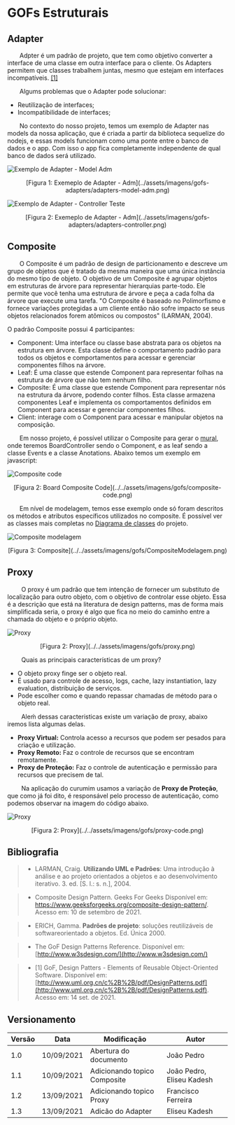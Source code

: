 # GOFs Estruturais

## Adapter

&emsp;&emsp;Adpter é um padrão de projeto, que tem como objetivo converter a interface de uma classe em outra interface para o cliente. Os Adapters permitem que classes trabalhem juntas, mesmo que estejam em interfaces incompatíveis. [[1]](#bibliografia)

&emsp;&emsp;Algums problemas que o Adapter pode solucionar:


- Reutilização de interfaces;
- Incompatibilidade de interfaces;
  
&emsp;&emsp;No contexto do nosso projeto, temos um exemplo de Adapter nas models da nossa aplicação, que é criada a partir da biblioteca sequelize do nodejs, e essas models funcionam como uma ponte entre o banco de dados e o app. Com isso o app fica completamente independente de qual banco de dados será utilizado.


![Exemplo de Adapter - Model Adm](../assets/imagens/gofs-adapters/adapters-model-adm.png)
<center>[Figura 1: Exemeplo de Adapter - Adm](../assets/imagens/gofs-adapters/adapters-model-adm.png)</center>

![Exemplo de Adapter - Controller Teste](../assets/imagens/gofs-adapters/adapters-controller.png)
<center>[Figura 2: Exemeplo de Adapter - Adm](../assets/imagens/gofs-adapters/adapters-controller.png)</center>

## Composite

&emsp;&emsp;O Composite é um padrão de design de particionamento e descreve um grupo de objetos que é tratado da mesma maneira que uma única instância do mesmo tipo de objeto. O objetivo de um Composite é agrupar objetos em estruturas de árvore para representar hierarquias parte-todo. Ele permite que você tenha uma estrutura de árvore e peça a cada folha da árvore que execute uma tarefa. "O Composite é baseado no Polimorfismo e fornece variações protegidas a um cliente então não sofre impacto se seus objetos relacionados forem atômicos ou compostos" (LARMAN, 2004). 

O padrão Composite possui 4 participantes:

- Component: Uma interface ou classe base abstrata para os objetos na estrutura em árvore. Esta classe define o comportamento padrão para todos os objetos e comportamentos para acessar e gerenciar componentes filhos na árvore.
- Leaf: É uma classe que estende Component para representar folhas na estrutura de árvore que não tem nenhum filho.
- Composite: É uma classe que estende Component para representar nós na estrutura da árvore, podendo conter filhos. Esta classe armazena componentes Leaf e implementa os comportamentos definidos em Component para acessar e gerenciar componentes filhos.
- Client: interage com o Component para acessar e manipular objetos na composição.

&emsp;&emsp;Em nosso projeto, é possível utilizar o Composite para gerar o [mural](../../../base/requisitos/modelagem/lexicos/#lexico-mural), onde teremos BoardController sendo o Component, e as leaf sendo a classe Events e a classe Anotations. Abaixo temos um exemplo em javascript:

![Composite code](../../assets/imagens/gofs/composite-code.png)

<center>[Figura 2: Board Composite Code](../../assets/imagens/gofs/composite-code.png)</center>

&emsp;&emsp;Em nível de modelagem, temos esse exemplo onde só foram descritos os métodos e atributos específicos utilizados no composite. É possível ver as classes mais completas no [Diagrama de classes](../modelagem/modelagem-estatica/diagrama-de-classes.md) do projeto.

![Composite modelagem](../../assets/imagens/gofs/CompositeModelagem.png)

<center>[Figura 3: Composite](../../assets/imagens/gofs/CompositeModelagem.png)</center>

## Proxy
&emsp;&emsp; O proxy é um padrão que tem intenção de fornecer um substituto de localização para outro objeto, com o objetivo de controlar esse objeto. Essa é a descrição que está na literatura de design patterns, mas de forma mais simplificada seria, o proxy é algo que fica no meio do caminho entre a chamada do objeto e o próprio objeto.

![Proxy](../../assets/imagens/gofs/proxy.png)

<center>[Figura 2: Proxy](../../assets/imagens/gofs/proxy.png)</center>


&emsp;&emsp; Quais as principais características  de um proxy? 

* O objeto proxy finge ser o objeto real.
* É usado para controle de acesso, logs, cache, lazy instantiation, lazy evaluation, distribuição de serviços.
* Pode escolher como e quando repassar chamadas de método para o objeto real.



&emsp;&emsp; Aleḿ dessas caracteristicas existe um variação de proxy, abaixo iremos lista algumas delas.
 
* **Proxy Virtual:** Controla acesso a recursos que podem ser pesados para criação e utilização.
* **Proxy Remoto:** Faz o controle de recursos que se encontram remotamente.
* **Proxy de Proteção:** Faz o controle de autenticação  e permissão para recursos que precisem de tal.
 
&emsp;&emsp; Na aplicação do curumim usamos a variação de **Proxy de Proteção**, que como já foi dito, é responsável pelo processo de autenticação, como podemos observar na imagem do código abaixo.

![Proxy](../../assets/imagens/gofs/proxy-code.png)

<center>[Figura 2: Proxy](../../assets/imagens/gofs/proxy-code.png)</center>

## Bibliografia

> - LARMAN, Craig. <b>Utilizando UML e Padrões</b>: Uma introdução à análise e ao projeto orientados a objetos e ao desenvolvimento iterativo. 3. ed. [S. l.: s. n.], 2004.


> - Composite Design Pattern. Geeks For Geeks Disponível em: <https://www.geeksforgeeks.org/composite-design-pattern/>. Acesso em: 10 de setembro de 2021.

> - ERICH, Gamma. <b>Padrões de projeto</b>:  soluções reutilizáveis de softwareorientado a objetos. Ed. Única 2000.

> - The GoF Design Patterns Reference. Disponível em: [http://www.w3sdesign.com/](http://www.w3sdesign.com/)

> - [1] GoF, Design Patters - Elements of Reusable Object-Oriented Software. Disponível em: [http://www.uml.org.cn/c%2B%2B/pdf/DesignPatterns.pdf](http://www.uml.org.cn/c%2B%2B/pdf/DesignPatterns.pdf). Acesso em: 14 set. de 2021.


## Versionamento
| Versão | Data | Modificação | Autor |
|--|--|--|--|
|1.0|10/09/2021| Abertura do documento | João Pedro |
|1.1|10/09/2021| Adicionando topico Composite | João Pedro, Eliseu Kadesh |
|1.2|13/09/2021| Adicionando topico Proxy|Francisco Ferreira|
|1.3|13/09/2021| Adicão do Adapter | Eliseu Kadesh
